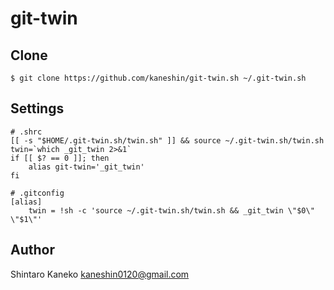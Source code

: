 git-twin
========

## Clone

```
$ git clone https://github.com/kaneshin/git-twin.sh ~/.git-twin.sh
```


## Settings

```
# .shrc
[[ -s "$HOME/.git-twin.sh/twin.sh" ]] && source ~/.git-twin.sh/twin.sh
twin=`which _git_twin 2>&1`
if [[ $? == 0 ]]; then
    alias git-twin='_git_twin'
fi
```

```
# .gitconfig
[alias]
	twin = !sh -c 'source ~/.git-twin.sh/twin.sh && _git_twin \"$0\" \"$1\"'
```


## Author

Shintaro Kaneko <kaneshin0120@gmail.com>
